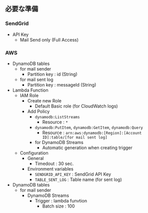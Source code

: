 ## 必要な準備

### SendGrid

- API Key
  - Mail Send only (Full Access)

### AWS

- DynamoDB tables
  - for mail sender
    - Partition key : id (String)
  - for mail sent log
    - Partition key : messageId (String)
- Lambda Function
  - IAM Role
    - Create new Role
      - Default Basic role (for CloudWatch logs)
    - Add Policy
      - `dynamodb:ListStreams`
        - Resource : `*`
      - `dynamodb:PutItem`, `dynamodb:GetItem`, `dynamodb:Query`
        - Resource : `arn:aws:dynamodb:[Region]:[Account ID]:table/[for mail sent log]`
      - for DynamoDB Streams
        - Automatic generation when creating trigger
  - Configuration
    - General
      - Timedout : 30 sec.
    - Environment variables
      - `SENDGRID_API_KEY` : SendGrid API Key
      - `TABLE_SENT_LOG` : Table name (for sent log)
- DynamoDB tables
  - for mail sender
    - DynamoDB Streams
      - Trigger : lambda funvtion
        - Batch size : 100
